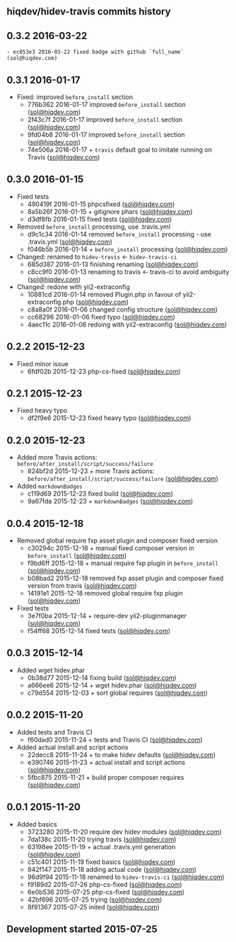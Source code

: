 hiqdev/hidev-travis commits history
-----------------------------------

## 0.3.2 2016-03-22

    - ec053e3 2016-03-22 fixed badge with github `full_name` (sol@hiqdev.com)

## 0.3.1 2016-01-17

- Fixed: improved `before_install` section
    - 776b362 2016-01-17 improved `before_install` section (sol@hiqdev.com)
    - 2f43c7f 2016-01-17 improved `before_install` section (sol@hiqdev.com)
    - 9fd04b8 2016-01-17 improved `before_install` section (sol@hiqdev.com)
    - 74e506a 2016-01-17 + `travis` default goal to imitate running on Travis (sol@hiqdev.com)

## 0.3.0 2016-01-15

- Fixed tests
    - 490419f 2016-01-15 phpcsfixed (sol@hiqdev.com)
    - 8a5b26f 2016-01-15 + gitignore phars (sol@hiqdev.com)
    - d3df8fb 2016-01-15 fixed tests (sol@hiqdev.com)
- Removed `before_install` processing, use .travis.yml
    - d9c1c34 2016-01-14 removed `before_install` processing - use .travis.yml (sol@hiqdev.com)
    - f046b5b 2016-01-14 + `before_install` processing (sol@hiqdev.com)
- Changed: renamed to `hidev-travis` <- `hidev-travis-ci`
    - 685d387 2016-01-13 finishing renaming (sol@hiqdev.com)
    - c8cc9f0 2016-01-13 renaming to travis <- travis-ci to avoid ambiguity (sol@hiqdev.com)
- Changed: redone with yii2-extraconfig
    - 10881cd 2016-01-14 removed Plugin.php in favour of yii2-extraconfig.php (sol@hiqdev.com)
    - c8a8a0f 2016-01-06 changed config structure (sol@hiqdev.com)
    - cc68296 2016-01-06 fixed typo (sol@hiqdev.com)
    - 4aec11c 2016-01-06 redoing with yii2-extraconfig (sol@hiqdev.com)

## 0.2.2 2015-12-23

- Fixed minor issue
    - 6fdf02b 2015-12-23 php-cs-fixed (sol@hiqdev.com)

## 0.2.1 2015-12-23

- Fixed heavy typo
    - df2f9e6 2015-12-23 fixed heavy typo (sol@hiqdev.com)

## 0.2.0 2015-12-23

- Added more Travis actions: `before/after_install/script/success/failure`
    - 824bf2d 2015-12-23 + more Travis actions: `before/after_install/script/success/failure` (sol@hiqdev.com)
- Added `markdownBadges`
    - c119d69 2015-12-23 fixed build (sol@hiqdev.com)
    - 9a67fda 2015-12-23 + `markdownBadges` (sol@hiqdev.com)

## 0.0.4 2015-12-18

- Removed global require fxp asset plugin and composer fixed version
    - c30294c 2015-12-18 + manual fixed composer version in `before_install` (sol@hiqdev.com)
    - f9bd6ff 2015-12-18 + manual require fxp plugin in `before_install` (sol@hiqdev.com)
    - b08bad2 2015-12-18 removed fxp asset plugin and composer fixed version from travis (sol@hiqdev.com)
    - 14191e1 2015-12-18 removed global require fxp plugin (sol@hiqdev.com)
- Fixed tests
    - 3e7f0ba 2015-12-14 + require-dev yii2-pluginmanager (sol@hiqdev.com)
    - f54ff68 2015-12-14 fixed tests (sol@hiqdev.com)

## 0.0.3 2015-12-14

- Added wget hidev.phar
    - 0b38d77 2015-12-14 fixing build (sol@hiqdev.com)
    - a666ee6 2015-12-14 + wget hidev.phar (sol@hiqdev.com)
    - c79d554 2015-12-03 + sort global requires (sol@hiqdev.com)

## 0.0.2 2015-11-20

- Added tests and Travis CI
    - f60dad0 2015-11-24 + tests and Travis CI (sol@hiqdev.com)
- Added actual install and script actions
    - 22decc8 2015-11-24 +  to make hidev defaults (sol@hiqdev.com)
    - e390746 2015-11-23 + actual install and script actions (sol@hiqdev.com)
    - 5fbc875 2015-11-21 + build proper composer requires (sol@hiqdev.com)

## 0.0.1 2015-11-20

- Added basics
    - 3723280 2015-11-20 require dev hidev modules (sol@hiqdev.com)
    - 7da138c 2015-11-20 trying travis (sol@hiqdev.com)
    - 63198ee 2015-11-19 + actual .travis.yml generation (sol@hiqdev.com)
    - c51c401 2015-11-19 fixed basics (sol@hiqdev.com)
    - 842f147 2015-11-18 adding actual code (sol@hiqdev.com)
    - 96d9f94 2015-11-18 renamed to `hidev-travis-ci` (sol@hiqdev.com)
    - f9189d2 2015-07-26 php-cs-fixed (sol@hiqdev.com)
    - 6e0b536 2015-07-25 php-cs-fixed (sol@hiqdev.com)
    - 42bf696 2015-07-25 trying (sol@hiqdev.com)
    - 8f91367 2015-07-25 inited (sol@hiqdev.com)

## Development started 2015-07-25

